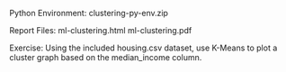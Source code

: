 Python Environment:
clustering-py-env.zip

Report Files:
ml-clustering.html
ml-clustering.pdf

Exercise:
Using the included housing.csv dataset, use K-Means to plot a cluster graph based on the median_income column.
